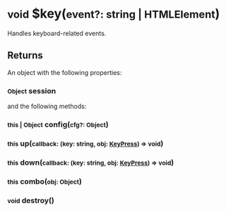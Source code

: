 # <small>void</small> $key(<small>event?: string | HTMLElement</small>)
Handles keyboard-related events.
## Returns
An object with the following properties:

### <small>Object</small> session

and the following methods:
### <small>this | Object</small> config(<small>cfg?: Object</small>)
### <small>this</small> up(<small>callback: (key: string, obj:&nbsp;[KeyPress](/api/interfaces/KeyPress.md)) => void</small>)
### <small>this</small> down(<small>callback: (key: string, obj:&nbsp;[KeyPress](/api/interfaces/KeyPress.md)) => void</small>)
### <small>this</small> combo(<small>obj: Object</small>)
### <small>void</small> destroy()